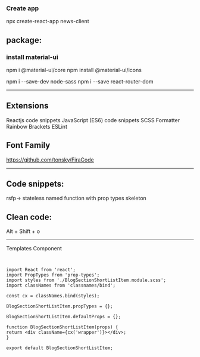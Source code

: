 ### Create app

npx create-react-app news-client

## package:

### install material-ui

npm i @material-ui/core
npm install @material-ui/icons

npm i --save-dev node-sass
npm i --save react-router-dom

---

## Extensions

Reactjs code snippets
JavaScript (ES6) code snippets
SCSS Formatter
Rainbow Brackets
ESLint

## Font Family

https://github.com/tonsky/FiraCode

---

## Code snippets:

rsfp→ stateless named function with prop types skeleton

## Clean code:

Alt + Shift + o

---

Templates Component

```


import React from 'react';
import PropTypes from 'prop-types';
import styles from './BlogSectionShortListItem.module.scss';
import classNames from 'classnames/bind';

const cx = classNames.bind(styles);

BlogSectionShortListItem.propTypes = {};

BlogSectionShortListItem.defaultProps = {};

function BlogSectionShortListItem(props) {
return <div className={cx('wrapper')}></div>;
}

export default BlogSectionShortListItem;



```
